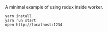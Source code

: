 A minimal example of using redux inside worker.

```
yarn install
yarn run start
open http://localhost:1234
```